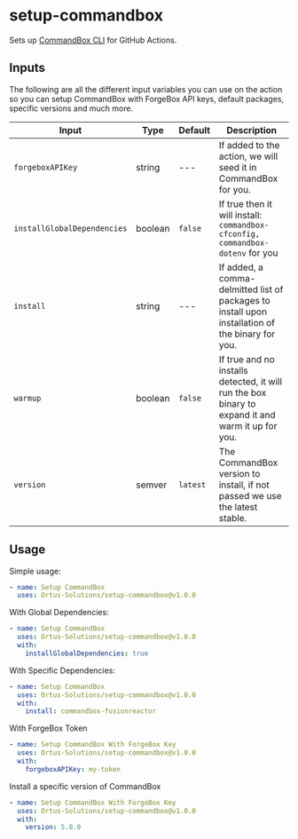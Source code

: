 # setup-commandbox

Sets up [CommandBox CLI](https://www.ortussolutions.com/products/commandbox) for GitHub Actions.

## Inputs

The following are all the different input variables you can use on the action so you can setup CommandBox with ForgeBox API keys, default packages, specific versions and much more.

| Input                         | Type          | Default       | Description |
| -------------                 | ------------- | ------------- | ----------- |
| `forgeboxAPIKey`              | string        | ---           | If added to the action, we will seed it in CommandBox for you.
| `installGlobalDependencies`   | boolean       | `false`       | If true then it will install: `commandbox-cfconfig, commandbox-dotenv` for you
| `install`                     | string        | ---           | If added, a comma-delmitted list of packages to install upon installation of the binary for you.
| `warmup`                      | boolean       | `false`       | If true and no installs detected, it will run the box binary to expand it and warm it up for you.
| `version`                     | semver        | `latest`      | The CommandBox version to install, if not passed we use the latest stable.

## Usage

Simple usage:

```yaml
- name: Setup CommandBox
  uses: Ortus-Solutions/setup-commandbox@v1.0.0
```

With Global Dependencies:

```yaml
- name: Setup CommandBox
  uses: Ortus-Solutions/setup-commandbox@v1.0.0
  with:
    installGlobalDependencies: true
```

With Specific Dependencies:

```yaml
- name: Setup CommandBox
  uses: Ortus-Solutions/setup-commandbox@v1.0.0
  with:
    install: commandbox-fusionreactor
```

With ForgeBox Token

```yaml
- name: Setup CommandBox With ForgeBox Key
  uses: Ortus-Solutions/setup-commandbox@v1.0.0
  with:
    forgeboxAPIKey: my-token
```

Install a specific version of CommandBox

```yaml
- name: Setup CommandBox With ForgeBox Key
  uses: Ortus-Solutions/setup-commandbox@v1.0.0
  with:
    version: 5.0.0
```
